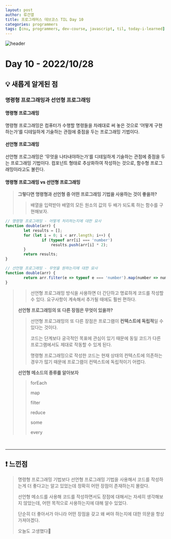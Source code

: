 ```yaml
---
layout: post
author: 류건열
title: 프로그래머스 데브코스 TIL Day 10
categories: programmers
tags: [cnu, programmers, dev-course, javascript, til, today-i-learned]
---
```


![header](https://capsule-render.vercel.app/api?type=waving&color=auto&height=300&section=header&text=Today%20I%20Learned...&fontAlign=30&fontAlignY=30&fontSize=55&desc=Programmers%20Devcourse%203rd&descAlign=80&descAlignY=55)

# Day 10 - 2022/10/28
## 💡 새롭게 알게된 점
### 명령형 프로그래밍과 선언형 프로그래밍
#### **명령형 프로그래밍**

명령형 프로그래밍은 컴퓨터가 수행할 명령들을 차례대로 써 놓은 것으로 ‘어떻게 구현하는가’를 디테일하게 기술하는 관점에 중점을 두는 프로그래밍 기법이다.

#### **선언형 프로그래밍**

선언형 프로그래밍은 ‘무엇을 나타내야하는가’를 디테일하게 기술하는 관점에 중점을 두는 프로그래밍 기법이다. 컴포넌트 형태로 추상화하여 작성하는 것으로, 함수형 프로그래밍이라고도 불린다.

#### **명령형 프로그래밍 vs 선언형 프로그래밍**

> **그렇다면 명령형과 선언형 중 어떤 프로그래밍 기법을 사용하는 것이 좋을까?**
>
>> 배열을 입력받아 배열의 모든 원소의 값의 두 배가 되도록 하는 함수를 구현해보자.
```javascript
// 명령형 프로그래밍 - 어떻게 처리하는지에 대한 묘사
function double(arr) {
		let results = [];
		for (let i = 0; i < arr.length; i++) {
				if (typeof arr[i] === 'number')
					results.push(arr[i] * 2);
		}
		return results;
}

// 선언형 프로그래밍 - 무엇을 원하는지에 대한 묘사
function double(arr) {
		return arr.filter(e => typeof e === 'number').map(number => number * 2);
}
```
>> 선언형 프로그래밍 방식을 사용하면 더 간단하고 명료하게 코드를 작성할 수 있다. 요구사항이 계속해서 추가될 때에도 훨씬 편하다.
>
> **선언형 프로그래밍의 또 다른 장점은 무엇이 있을까?**
> 
>> 선언형 프로그래밍의 또 다른 장점은 프로그램이 **컨텍스트에 독립적**일 수 있다는 것이다. 
>>
>> 코드는 단계보다 궁극적인 목표에 관심이 있기 때문에 동일 코드가 다른 프로그램에서도 제대로 작동할 수 있게 된다.
>>
>> 명령형 프로그래밍으로 작성한 코드는 현재 상태의 컨텍스트에 의존하는 경우가 많기 때문에 프로그램이 컨텍스트에 독립적이기 어렵다.
>
> **선언형 메소드의 종류를 알아보자**
> 
>> forEach
>>
>> map
>>
>> filter
>>
>> reduce
>>
>> some
>>
>> every

<br>

---

## ❗️ 느낀점
> 명령형 프로그래밍 기법보다 선언형 프로그래밍 기법을 사용해서 코드를 작성하는게 더 좋다고는 알고 있었는데 정확히 어떤 장점이 존재하는지 몰랐다.
>
> 선언형 메소드를 사용해 코드를 작성하면서도 장점에 대해서는 자세히 생각해보지 않았는데, 어떤 목적으로 사용하는지에 대해 알수 있었다.
>
> 단순히 더 좋아서가 아니라 어떤 장점을 갖고 왜 써야 하는지에 대한 의문을 항상 가져야겠다.
> 
> 오늘도 고생했다👊
